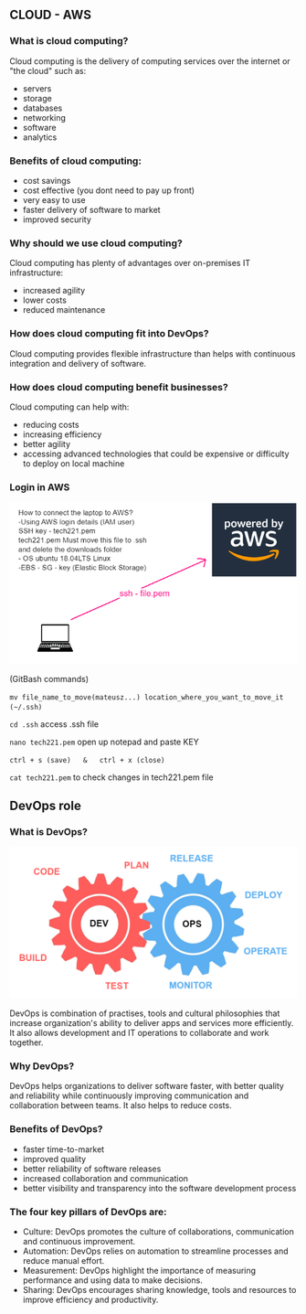 CLOUD - AWS
-

### What is cloud computing?

Cloud computing is the delivery of computing services over the internet or "the cloud" such as:

- servers
- storage
- databases
- networking
- software
- analytics

### Benefits of cloud computing:

- cost savings
- cost effective (you dont need to pay up front)
- very easy to use
- faster delivery of software to market
- improved security

### Why should we use cloud computing?

Cloud computing has plenty of advantages over on-premises IT infrastructure:

- increased agility
- lower costs
- reduced maintenance

### How does cloud computing fit into DevOps?

Cloud computing provides flexible infrastructure than helps
with continuous integration and delivery of software.

### How does cloud computing benefit businesses?

Cloud computing can help with:

- reducing costs
- increasing efficiency
- better agility
- accessing advanced technologies that could be expensive or difficulty to deploy on local machine

### Login in AWS
![AWS.png](AWS.png)

(GitBash commands)

`mv file_name_to_move(mateusz...) location_where_you_want_to_move_it (~/.ssh)`

`cd .ssh` access .ssh file 

`nano tech221.pem` open up notepad and paste KEY

`ctrl + s (save)   &   ctrl + x (close)`

`cat tech221.pem` to check changes in tech221.pem file



DevOps role
-

### What is DevOps?
![DevOps.png](DevOps.png)

DevOps is combination of practises, tools and cultural philosophies that increase 
organization's ability to deliver apps and services more efficiently. It also allows development 
and IT operations to collaborate and work together.

### Why DevOps?

DevOps helps organizations to deliver software faster, with better quality and reliability
while continuously improving communication and collaboration between teams. It also helps to reduce costs.

### Benefits of DevOps?

- faster time-to-market 
- improved quality
- better reliability of software releases
- increased collaboration and communication
- better visibility and transparency into the software development process

### The four key pillars of DevOps are:

- Culture: DevOps promotes the culture of collaborations, communication and continuous improvement.
- Automation: DevOps relies on automation to streamline processes and reduce manual effort.
- Measurement: DevOps highlight the importance of measuring performance and using data to make decisions.
- Sharing: DevOps encourages sharing knowledge, tools and resources to improve efficiency and productivity.
